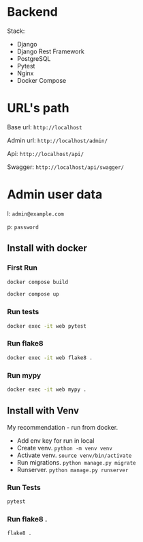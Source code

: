 # Backend

Stack:
- Django
- Django Rest Framework
- PostgreSQL
- Pytest
- Nginx
- Docker Compose

# URL's path

Base url: `http://localhost`

Admin url: `http://localhost/admin/`

Api: `http://localhost/api/`

Swagger: `http://localhost/api/swagger/`

# Admin user data

l: `admin@example.com`

p: `password`

## Install with docker
### First Run
```sh
docker compose build

docker compose up
```

### Run tests

```sh
docker exec -it web pytest
```

### Run flake8

```sh
docker exec -it web flake8 .
```

### Run mypy

```sh
docker exec -it web mypy .
```

## Install with Venv
My recommendation - run from docker. 
- Add env key for run in local
- Create venv. `python -m venv venv`
- Activate venv. `source venv/bin/activate`
- Run migrations. `python manage.py migrate`
- Runserver. `python manage.py runserver`

### Run Tests
```sh
pytest
```

### Run flake8 . 
```sh
flake8 .
```
